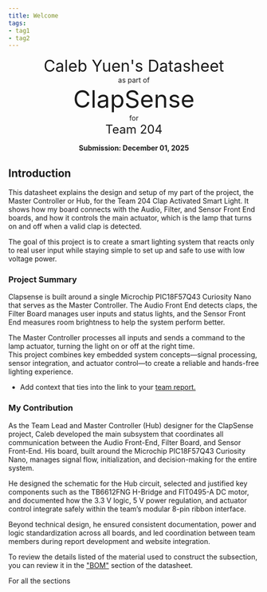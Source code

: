 ```yaml
---
title: Welcome
tags:
- tag1
- tag2
---
```

<center>
<font size= "6"> Caleb Yuen's Datasheet</font><br>
as part of<br>
<font size= "8"> ClapSense </font><br>
for<br>
<font size= "5"> Team 204 </font><br>

**Submission: December 01, 2025**
</center>

## Introduction
This datasheet explains the design and setup of my part of the project, the Master Controller or Hub, for the Team 204 Clap Activated Smart Light. It shows how my board connects with the Audio, Filter, and Sensor Front End boards, and how it controls the main actuator, which is the lamp that turns on and off when a valid clap is detected.  

The goal of this project is to create a smart lighting system that reacts only to real user input while staying simple to set up and safe to use with low voltage power.  



### Project Summary

Clapsense is built around a single Microchip PIC18F57Q43 Curiosity Nano that serves as the Master Controller. The Audio Front End detects claps, the Filter Board manages user inputs and status lights, and the Sensor Front End measures room brightness to help the system perform better.  

The Master Controller processes all inputs and sends a command to the lamp actuator, turning the light on or off at the right time.  
This project combines key embedded system concepts—signal processing, sensor integration, and actuator control—to create a reliable and hands-free lighting experience.

* Add context that ties into the link to your [team report.](https://embedded-systems-design.github.io/EGR304TeamTemplate/)


### My Contribution
As the Team Lead and Master Controller (Hub) designer for the ClapSense project, Caleb developed the main subsystem that coordinates all communication between the Audio Front-End, Filter Board, and Sensor Front-End. His board, built around the Microchip PIC18F57Q43 Curiosity Nano, manages signal flow, initialization, and decision-making for the entire system.

He designed the schematic for the Hub circuit, selected and justified key components such as the TB6612FNG H-Bridge and FIT0495-A DC motor, and documented how the 3.3 V logic, 5 V power regulation, and actuator control integrate safely within the team’s modular 8-pin ribbon interface.

Beyond technical design, he ensured consistent documentation, power and logic standardization across all boards, and led coordination between team members during report development and website integration.

To review the details listed of the material used to construct the subsection, you can review it in the ["BOM"](https://embedded-systems-design.github.io/EGR304DataSheetTemplate/03-BOM/BOM/) section of the datasheet.

For all the sections
